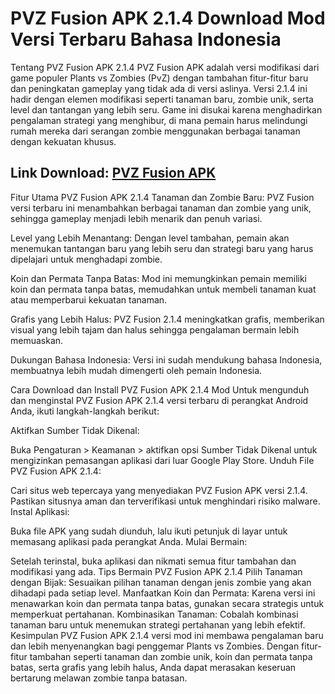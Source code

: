 # PVZ Fusion APK 2.1.4 Download Mod Versi Terbaru Bahasa Indonesia


Tentang PVZ Fusion APK 2.1.4
PVZ Fusion APK adalah versi modifikasi dari game populer Plants vs Zombies (PvZ) dengan tambahan fitur-fitur baru dan peningkatan gameplay yang tidak ada di versi aslinya. Versi 2.1.4 ini hadir dengan elemen modifikasi seperti tanaman baru, zombie unik, serta level dan tantangan yang lebih seru. Game ini disukai karena menghadirkan pengalaman strategi yang menghibur, di mana pemain harus melindungi rumah mereka dari serangan zombie menggunakan berbagai tanaman dengan kekuatan khusus.

## Link Download: [PVZ Fusion APK](https://gamemodfree.com/pvz-fusion-apk)

Fitur Utama PVZ Fusion APK 2.1.4
Tanaman dan Zombie Baru: PVZ Fusion versi terbaru ini menambahkan berbagai tanaman dan zombie yang unik, sehingga gameplay menjadi lebih menarik dan penuh variasi.

Level yang Lebih Menantang: Dengan level tambahan, pemain akan menemukan tantangan baru yang lebih seru dan strategi baru yang harus dipelajari untuk menghadapi zombie.

Koin dan Permata Tanpa Batas: Mod ini memungkinkan pemain memiliki koin dan permata tanpa batas, memudahkan untuk membeli tanaman kuat atau memperbarui kekuatan tanaman.

Grafis yang Lebih Halus: PVZ Fusion 2.1.4 meningkatkan grafis, memberikan visual yang lebih tajam dan halus sehingga pengalaman bermain lebih memuaskan.

Dukungan Bahasa Indonesia: Versi ini sudah mendukung bahasa Indonesia, membuatnya lebih mudah dimengerti oleh pemain Indonesia.

Cara Download dan Install PVZ Fusion APK 2.1.4 Mod
Untuk mengunduh dan menginstal PVZ Fusion APK 2.1.4 versi terbaru di perangkat Android Anda, ikuti langkah-langkah berikut:

Aktifkan Sumber Tidak Dikenal:

Buka Pengaturan > Keamanan > aktifkan opsi Sumber Tidak Dikenal untuk mengizinkan pemasangan aplikasi dari luar Google Play Store.
Unduh File PVZ Fusion APK 2.1.4:

Cari situs web tepercaya yang menyediakan PVZ Fusion APK versi 2.1.4. Pastikan situsnya aman dan terverifikasi untuk menghindari risiko malware.
Instal Aplikasi:

Buka file APK yang sudah diunduh, lalu ikuti petunjuk di layar untuk memasang aplikasi pada perangkat Anda.
Mulai Bermain:

Setelah terinstal, buka aplikasi dan nikmati semua fitur tambahan dan modifikasi yang ada.
Tips Bermain PVZ Fusion APK 2.1.4
Pilih Tanaman dengan Bijak: Sesuaikan pilihan tanaman dengan jenis zombie yang akan dihadapi pada setiap level.
Manfaatkan Koin dan Permata: Karena versi ini menawarkan koin dan permata tanpa batas, gunakan secara strategis untuk memperkuat pertahanan.
Kombinasikan Tanaman: Cobalah kombinasi tanaman baru untuk menemukan strategi pertahanan yang lebih efektif.
Kesimpulan
PVZ Fusion APK 2.1.4 versi mod ini membawa pengalaman baru dan lebih menyenangkan bagi penggemar Plants vs Zombies. Dengan fitur-fitur tambahan seperti tanaman dan zombie unik, koin dan permata tanpa batas, serta grafis yang lebih halus, Anda dapat merasakan keseruan bertarung melawan zombie tanpa batasan.
